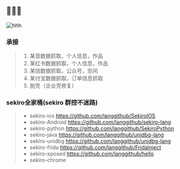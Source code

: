 ## 👋👋👋

<!--
**langgithub/langgithub** is a ✨ _special_ ✨ repository because its `README.md` (this file) appears on your GitHub profile.

Here are some ideas to get you started:

- 🔭 I’m currently working on ...
- 🌱 I’m currently learning ...
- 👯 I’m looking to collaborate on ...
- 🤔 I’m looking for help with ...
- 💬 Ask me about ...
- 📫 How to reach me: ...
- 😄 Pronouns: ...
- ⚡ Fun fact: ...
-->

![hhh](https://github.com/goswami-rahul/alien-invasion-game/blob/master/assets/demo.gif)

### 承接
> 1. 某音数据抓取，个人信息，作品
> 2. 某红书数据抓取，个人信息，作品
> 3. 某信数据抓取，公众号，空间
> 4. 某付宝数据抓取，订单信息抓取
> 5. 脱壳（企业壳修复）

### sekiro全家桶(sekiro 群控不迷路)
> * sekiro-ios https://github.com/langgithub/SekiroIOS
> * sekiro-Android https://github.com/langgithub/sekiro-lang
> * sekiro-python https://github.com/langgithub/SekiroPython
> * sekiro-java https://github.com/langgithub/unidbg-lang
> * sekiro-unidbg https://github.com/langgithub/unidbg-lang
> * sekiro-frida https://github.com/langgithub/FridaInject
> * sekiro-xposed https://github.com/langgithub/hello
> * sekiro-chrome 
